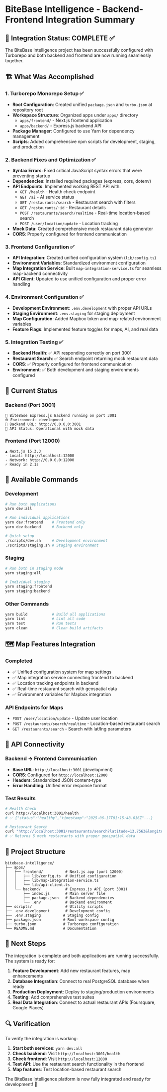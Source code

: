 # BiteBase Intelligence - Backend-Frontend Integration Summary

## 🎉 Integration Status: COMPLETE ✅

The BiteBase Intelligence project has been successfully configured with Turborepo and both backend and frontend are now running seamlessly together.

## 🏗️ What Was Accomplished

### 1. Turborepo Monorepo Setup ✅
- **Root Configuration**: Created unified `package.json` and `turbo.json` at repository root
- **Workspace Structure**: Organized apps under `apps/` directory
  - `apps/frontend/` - Next.js frontend application
  - `apps/backend/` - Express.js backend API
- **Package Manager**: Configured to use Yarn for dependency management
- **Scripts**: Added comprehensive npm scripts for development, staging, and production

### 2. Backend Fixes and Optimization ✅
- **Syntax Errors**: Fixed critical JavaScript syntax errors that were preventing startup
- **Dependencies**: Installed required packages (express, cors, dotenv)
- **API Endpoints**: Implemented working REST API with:
  - `GET /health` - Health check endpoint
  - `GET /ai` - AI service status
  - `GET /restaurants/search` - Restaurant search with filters
  - `GET /restaurants/:id` - Restaurant details
  - `POST /restaurants/search/realtime` - Real-time location-based search
  - `POST /user/location/update` - Location tracking
- **Mock Data**: Created comprehensive mock restaurant data generator
- **CORS**: Properly configured for frontend communication

### 3. Frontend Configuration ✅
- **API Integration**: Created unified configuration system (`lib/config.ts`)
- **Environment Variables**: Standardized environment configuration
- **Map Integration Service**: Built `map-integration-service.ts` for seamless map-backend connectivity
- **API Client**: Updated to use unified configuration and proper error handling

### 4. Environment Configuration ✅
- **Development Environment**: `.env.development` with proper API URLs
- **Staging Environment**: `.env.staging` for staging deployment
- **Map Configuration**: Added Mapbox token and map-related environment variables
- **Feature Flags**: Implemented feature toggles for maps, AI, and real data

### 5. Integration Testing ✅
- **Backend Health**: ✅ API responding correctly on port 3001
- **Restaurant Search**: ✅ Search endpoint returning mock restaurant data
- **CORS**: ✅ Properly configured for frontend communication
- **Environment**: ✅ Both development and staging environments configured

## 🚀 Current Status

### Backend (Port 3001)
```
🚀 BiteBase Express.js Backend running on port 3001
🌐 Environment: development
🔗 Backend URL: http://0.0.0.0:3001
🤖 API Status: Operational with mock data
```

### Frontend (Port 12000)
```
▲ Next.js 15.3.3
- Local: http://localhost:12000
- Network: http://0.0.0.0:12000
✓ Ready in 2.1s
```

## 🔧 Available Commands

### Development
```bash
# Run both applications
yarn dev:all

# Run individual applications
yarn dev:frontend    # Frontend only
yarn dev:backend     # Backend only

# Quick setup
./scripts/dev.sh     # Development environment
./scripts/staging.sh # Staging environment
```

### Staging
```bash
# Run both in staging mode
yarn staging:all

# Individual staging
yarn staging:frontend
yarn staging:backend
```

### Other Commands
```bash
yarn build           # Build all applications
yarn lint            # Lint all code
yarn test            # Run tests
yarn clean           # Clean build artifacts
```

## 🗺️ Map Features Integration

### Completed
- ✅ Unified configuration system for map settings
- ✅ Map integration service connecting frontend to backend
- ✅ Location tracking endpoints in backend
- ✅ Real-time restaurant search with geospatial data
- ✅ Environment variables for Mapbox integration

### API Endpoints for Maps
- `POST /user/location/update` - Update user location
- `POST /restaurants/search/realtime` - Location-based restaurant search
- `GET /restaurants/search` - Search with lat/lng parameters

## 🔗 API Connectivity

### Backend → Frontend Communication
- **Base URL**: `http://localhost:3001` (development)
- **CORS**: Configured for `http://localhost:12000`
- **Headers**: Standardized JSON content-type
- **Error Handling**: Unified error response format

### Test Results
```bash
# Health Check
curl http://localhost:3001/health
# ✅ {"status":"healthy","timestamp":"2025-06-17T01:15:48.016Z"...}

# Restaurant Search
curl "http://localhost:3001/restaurants/search?latitude=13.7563&longitude=100.5018&limit=5"
# ✅ Returns 5 mock restaurants with proper geospatial data
```

## 📁 Project Structure
```
bitebase-intelligence/
├── apps/
│   ├── frontend/          # Next.js app (port 12000)
│   │   ├── lib/config.ts  # Unified configuration
│   │   ├── lib/map-integration-service.ts
│   │   └── lib/api-client.ts
│   └── backend/           # Express.js API (port 3001)
│       ├── index.js       # Main server file
│       ├── package.json   # Backend dependencies
│       └── .env           # Backend environment
├── scripts/               # Utility scripts
├── .env.development       # Development config
├── .env.staging          # Staging config
├── package.json          # Root workspace config
├── turbo.json            # Turborepo configuration
└── README.md             # Documentation
```

## 🎯 Next Steps

The integration is complete and both applications are running successfully. The system is ready for:

1. **Feature Development**: Add new restaurant features, map enhancements
2. **Database Integration**: Connect to real PostgreSQL database when ready
3. **Production Deployment**: Deploy to staging/production environments
4. **Testing**: Add comprehensive test suites
5. **Real Data Integration**: Connect to actual restaurant APIs (Foursquare, Google Places)

## 🔍 Verification

To verify the integration is working:

1. **Start both services**: `yarn dev:all`
2. **Check backend**: Visit `http://localhost:3001/health`
3. **Check frontend**: Visit `http://localhost:12000`
4. **Test API**: Use the restaurant search functionality in the frontend
5. **Map features**: Test location-based restaurant search

The BiteBase Intelligence platform is now fully integrated and ready for development! 🚀
